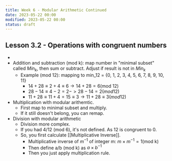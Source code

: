 ```yaml
---
title: Week 6 - Modular Arithmetic Continued
date: 2023-05-22 00:00
modified: 2023-05-22 00:00
status: draft
---
```


## Lesson 3.2 - Operations with congruent numbers

* 
* Addition and subtraction (mod k): map number in "minimal subset" called $Min_k$, then sum or subtract. Adjust if result is not in $Min_k$
    * Example (mod 12): mapping to min_12 = {0, 1, 2, 3, 4, 5, 6, 7, 8, 9, 10, 11}
        * $14 + 28 \equiv 2 + 4 \equiv 6 \rightarrow 14 + 28 = 6 \text{(mod 12)}$
        * $28 - 14 \equiv 4 - 2 = 2 -> 28 - 14 = 2 (mod 12)$
        * $11 + 28 \equiv 11 + 4 = 15 \equiv 3 \rightarrow 11 + 28 \equiv 3 (mod 12)$
* Multiplication with modular arithemtic.
    * First map to minimal subset and multiply.
    * If it still doesn't belong, you can remap.
* Division with modular arithmetic
    * Division more complex.
    * If you had 4/12 (mod 6), it's not defined. As 12 is congruent to 0.
    * So, you first calculate [[Multiplicative Inverse]].
        * Multiplicative inverse of $m^{-1}$ of integer m: $m \times m^{-1} = 1 \text{(mod k)}$
        * Then define a/b (mod k) as $a \times b^{-1}$
        * Then you just apply multiplication rule.